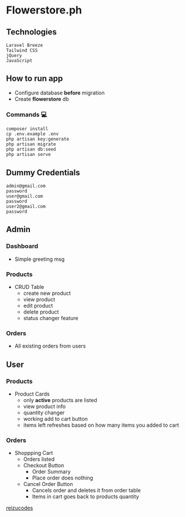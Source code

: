 # Flowerstore.ph
## Technologies 
    Laravel Breeze
    Tailwind CSS
    jQuery
    JavaScript
## How to run app
- Configure database **before** migration
- Create **flowerstore** db 
### Commands 💻 
    composer install
    cp .env.example .env
    php artisan key:generate
    php artisan migrate
    php artisan db:seed
    php artisan serve
## Dummy Credentials
    admin@gmail.com
    password
    user@gmail.com
    password
    user2@gmail.com
    password
## Admin
### Dashboard
- Simple greeting msg
### Products
- CRUD Table
    - create new product
    - view product
    - edit product
    - delete product
    - status changer feature
### Orders
- All existing orders from users
## User
### Products
- Product Cards
    - only **active** products are listed
    - view product info
    - quantity changer
    - working add to cart button
    - items left refreshes based on how many items you added to cart
### Orders
- Shoppping Cart
    - Orders listed
    - Checkout Button
        - Order Summary
        - Place order does nothing
    - Cancel Order Button
        - Cancels order and deletes it from order table
        - Items in cart goes back to products quantity

[reizucodes](https://github.com/reizucodes)
